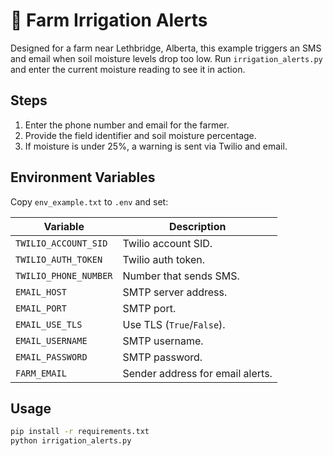 ---
---

# 🚜 Farm Irrigation Alerts

Designed for a farm near Lethbridge, Alberta, this example triggers an SMS and email when soil moisture levels drop too low. Run `irrigation_alerts.py` and enter the current moisture reading to see it in action.

## Steps
1. Enter the phone number and email for the farmer.
2. Provide the field identifier and soil moisture percentage.
3. If moisture is under 25%, a warning is sent via Twilio and email.

## Environment Variables
Copy `env_example.txt` to `.env` and set:

| Variable | Description |
|----------|-------------|
| `TWILIO_ACCOUNT_SID` | Twilio account SID. |
| `TWILIO_AUTH_TOKEN` | Twilio auth token. |
| `TWILIO_PHONE_NUMBER` | Number that sends SMS. |
| `EMAIL_HOST` | SMTP server address. |
| `EMAIL_PORT` | SMTP port. |
| `EMAIL_USE_TLS` | Use TLS (`True`/`False`). |
| `EMAIL_USERNAME` | SMTP username. |
| `EMAIL_PASSWORD` | SMTP password. |
| `FARM_EMAIL` | Sender address for email alerts. |

## Usage
```bash
pip install -r requirements.txt
python irrigation_alerts.py
```

